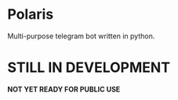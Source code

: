 # Polaris
Multi-purpose telegram bot written in python.

# STILL IN DEVELOPMENT
<b>NOT YET READY FOR PUBLIC USE</b>
